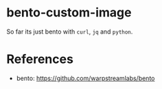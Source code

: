 # bento-custom-image

So far its just bento with `curl`, `jq` and `python`.

# References
- bento: https://github.com/warpstreamlabs/bento